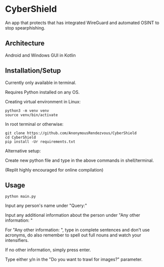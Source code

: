 # CyberShield

An app that protects that has integrated WireGuard and automated OSINT to stop spearphishing.

## Architecture

Android and Windows GUI in Kotlin

## Installation/Setup

Currently only available in terminal. 

Requires Python installed on any OS.

Creating virtual environment in Linux:

```
python3 -m venv venv
source venv/bin/activate
```
In root terminal or otherwise:

```
git clone https://github.com/AnonymousRendezvous/CyberShield
cd CyberShield
pip install -Ur requirements.txt
```
Alternative setup:

Create new python file and type in the above commands in shell/terminal.

(Replit highly encouraged for online compilation)


## Usage

```
python main.py
```

Input any person's name under "Query:"

Input any additional information about the person under "Any other information: "

For "Any other information: ", type in complete sentences and don't use acronyms, do also remember to spell out full nouns and watch your intensifiers.

If no other information, simply press enter.

Type either y/n in the "Do you want to trawl for images?" parameter.
